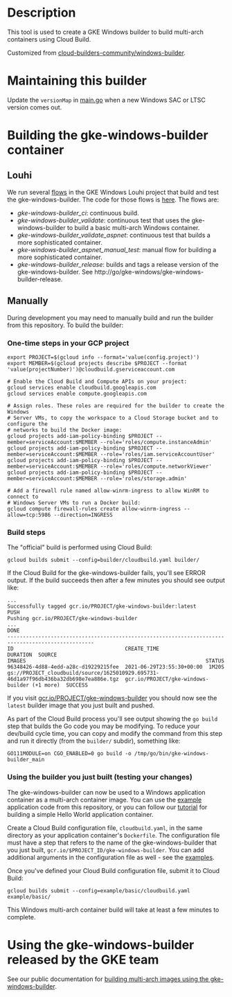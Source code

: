 # Description

This tool is used to create a GKE Windows builder to build multi-arch
containers using Cloud Build.

Customized from
[cloud-builders-community/windows-builder](https://github.com/GoogleCloudPlatform/cloud-builders-community/tree/master/windows-builder).

# Maintaining this builder

Update the `versionMap` in [main.go](builder/main.go) when a new Windows SAC or
LTSC version comes out.

# Building the gke-windows-builder container

## Louhi

We run several
[flows](http://louhi.dev/?expandedFlows=f4e0769a-5068-4a39-b17a-f270ba368c83%2C55a7c4c9-07be-4f00-a707-c84092b5106c%2Ca6702de6-8e13-4a5d-87fe-d39719eeedff%2Cd5ffe6ec-cecc-4a93-95b0-9a0e630321e9&projectId=5116198637797376#/flows)
in the GKE Windows Louhi project that build and test the gke-windows-builder.
The code for those flows is
[here](http://louhi-config-internal.git.corp.google.com/gke-windows/+/refs/heads/master).
The flows are:

*   *gke-windows-builder_ci*: continuous build.
*   *gke-windows-builder_validate*: continuous test that uses the
    gke-windows-builder to build a basic multi-arch Windows container.
*   *gke-windows-builder_validate_aspnet*: continuous test that builds a more
    sophisticated container.
*   *gke-windows-builder_aspnet_manual_test*: manual flow for building a more
    sophisticated container.
*   *gke-windows-builder_release*: builds and tags a release version of the
    gke-windows-builder. See http://go/gke-windows/gke-windows-builder-release.

## Manually

During development you may need to manually build and run the builder from this
repository. To build the builder:

### One-time steps in your GCP project

```shell
export PROJECT=$(gcloud info --format='value(config.project)')
export MEMBER=$(gcloud projects describe $PROJECT --format 'value(projectNumber)')@cloudbuild.gserviceaccount.com

# Enable the Cloud Build and Compute APIs on your project:
gcloud services enable cloudbuild.googleapis.com
gcloud services enable compute.googleapis.com

# Assign roles. These roles are required for the builder to create the Windows
# Server VMs, to copy the workspace to a Cloud Storage bucket and to configure the
# networks to build the Docker image:
gcloud projects add-iam-policy-binding $PROJECT --member=serviceAccount:$MEMBER --role='roles/compute.instanceAdmin'
gcloud projects add-iam-policy-binding $PROJECT --member=serviceAccount:$MEMBER --role='roles/iam.serviceAccountUser'
gcloud projects add-iam-policy-binding $PROJECT --member=serviceAccount:$MEMBER --role='roles/compute.networkViewer'
gcloud projects add-iam-policy-binding $PROJECT --member=serviceAccount:$MEMBER --role='roles/storage.admin'

# Add a firewall rule named allow-winrm-ingress to allow WinRM to connect to
# Windows Server VMs to run a Docker build:
gcloud compute firewall-rules create allow-winrm-ingress --allow=tcp:5986 --direction=INGRESS
```

### Build steps

The "official" build is performed using Cloud Build:

```shell
gcloud builds submit --config=builder/cloudbuild.yaml builder/
```

If the Cloud Build for the gke-windows-builder fails, you'll see ERROR output.
If the build succeeds then after a few minutes you should see output like:

```
...
Successfully tagged gcr.io/PROJECT/gke-windows-builder:latest
PUSH
Pushing gcr.io/PROJECT/gke-windows-builder
...
DONE
--------------------------------------------------------------------------------------------------
ID                                    CREATE_TIME                DURATION  SOURCE                                                                                                   IMAGES                                                          STATUS
96348426-4d88-4edd-a28c-d19229215fee  2021-06-29T23:55:30+00:00  1M20S     gs://PROJECT_cloudbuild/source/1625010929.695731-46d1a97f96db436ba32db698e7ea886e.tgz  gcr.io/PROJECT/gke-windows-builder (+1 more)  SUCCESS
```

If you visit
[gcr.io/PROJECT/gke-windows-builder](http://gcr.io/PROJECT/gke-windows-builder)
you should now see the `latest` builder image that you just built and pushed.

As part of the Cloud Build process you'll see output showing the `go build` step
that builds the Go code you may be modifying. To reduce your dev/build cycle
time, you can copy and modify the command from this step and run it directly
(from the `builder/` subdir), something like:

```shell
GO111MODULE=on CGO_ENABLED=0 go build -o /tmp/go/bin/gke-windows-builder_main
```

### Using the builder you just built (testing your changes)

The gke-windows-builder can now be used to a Windows application container as a
multi-arch container image. You can use the [example](example) application code
from this repository, or you can follow our
[tutorial](https://cloud.google.com/kubernetes-engine/docs/tutorials/building-windows-multi-arch-images#creating_the_helloexe_binary_in_your_workspace)
for building a simple Hello World application container.

Create a Cloud Build configuration file, `cloudbuild.yaml`, in the same
directory as your application container's `Dockerfile`. The configuration file
must have a step that refers to the name of the gke-windows-builder that you
just built, `gcr.io/$PROJECT_ID/gke-windows-builder`. You can add additional
arguments in the configuration file as well - see the [examples](example).

Once you've defined your Cloud Build configuration file, submit it to Cloud
Build:

```shell
gcloud builds submit --config=example/basic/cloudbuild.yaml example/basic/
```

This Windows multi-arch container build will take at least a few minutes to
complete.

# Using the gke-windows-builder released by the GKE team

See our public documentation for
[building multi-arch images using the gke-windows-builder](https://cloud.google.com/kubernetes-engine/docs/tutorials/building-windows-multi-arch-images#building_multi-arch_images_using_the_gke-windows-builder).
